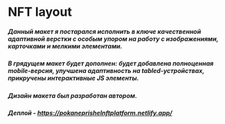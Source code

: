 # NFT layout
##### Данный макет я постарался исполнить в ключе качественной адаптивной верстки с особым упором на работу с изображениями, карточками и мелкими элементами.
##### В грядущем макет будет дополнен: будет добавлена полноценная mobile-версия, улучшена адаптивность на tabled-устройствах, прикручены интерактивные JS элементы.
##### Дизайн макета был разработан автором.
##### Деплой - https://pokaneprishelnftplatform.netlify.app/
